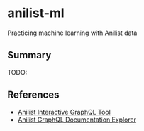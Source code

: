 # anilist-ml

Practicing machine learning with Anilist data

## Summary

TODO:

## References

- [Anilist Interactive GraphQL Tool](https://anilist.co/graphiql)
- [Anilist GraphQL Documentation Explorer](https://anilist.github.io/ApiV2-GraphQL-Docs/)
